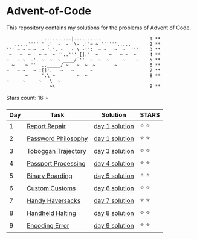 # Advent-of-Code
This repository contains my solutions for the problems of Advent of Code.

                  ..........|..........                  1 **
       .....'''''' .'  -  -  \- .''~ ~ ''''''.....       2 **
    ''' ~ ~ ~ ~  ~ '.'. -   - \ -'':  ~ ~   ~  ~  '''    3 **
     ~   ~  ~   ~ ~  ~ ''..'''_[].'  ~    ~   ~ ~  ~     4 **
    ~   ~ ~  .'. ~  ~  ~ ____/ ''  ~  ~  ~     ~    ~    5 ** 
      ~    ~ ''  .._____/ ~   ~  ~  ~       ~            6 **
    ~   ~ ~   ~ :[]'.   ~   ~      ~                     7 **
           ~     '.\ ~        ~  ~                       8 **
	~     ~     ~   \  ~
	                ~\                                   9 **

Stars count: 16 :star:

Day | Task | Solution | STARS |
------------ | ------------ | ------------- | ------------- |
1 |[Report Repair](https://github.com/DjolenceTipic/Advent-of-Code/blob/main/Advent-of-Code-2020/day-1) |[day 1 solution](https://github.com/DjolenceTipic/Advent-of-Code/blob/main/Advent-of-Code-2020/day-1/Program.cs) | :star: :star: |
2 |[Password Philosophy](https://github.com/DjolenceTipic/Advent-of-Code/blob/main/Advent-of-Code-2020/day-2) |[day 1 solution](https://github.com/DjolenceTipic/Advent-of-Code/blob/main/Advent-of-Code-2020/day-2/Program.cs) | :star: :star: |
3 |[Toboggan Trajectory](https://github.com/DjolenceTipic/Advent-of-Code/blob/main/Advent-of-Code-2020/day-3) |[day 3 solution](https://github.com/DjolenceTipic/Advent-of-Code/blob/main/Advent-of-Code-2020/day-3/Program.cs) | :star: :star: |
4 |[Passport Processing](https://github.com/DjolenceTipic/Advent-of-Code/blob/main/Advent-of-Code-2020/day-4) |[day 4 solution](https://github.com/DjolenceTipic/Advent-of-Code/blob/main/Advent-of-Code-2020/day-4/Program.cs) | :star: :star: |
5 |[Binary Boarding](https://github.com/DjolenceTipic/Advent-of-Code/blob/main/Advent-of-Code-2020/day-5) |[day 5 solution](https://github.com/DjolenceTipic/Advent-of-Code/blob/main/Advent-of-Code-2020/day-5/Program.cs) | :star: :star: |
6 |[Custom Customs](https://github.com/DjolenceTipic/Advent-of-Code/blob/main/Advent-of-Code-2020/day-6) |[day 6 solution](https://github.com/DjolenceTipic/Advent-of-Code/blob/main/Advent-of-Code-2020/day-6/Program.cs) | :star: :star: |
7 |[Handy Haversacks](https://github.com/DjolenceTipic/Advent-of-Code/blob/main/Advent-of-Code-2020/day-7) |[day 7 solution](https://github.com/DjolenceTipic/Advent-of-Code/blob/main/Advent-of-Code-2020/day-7/Program.cs) | :star: :star: |
8 |[Handheld Halting](https://github.com/DjolenceTipic/Advent-of-Code/blob/main/Advent-of-Code-2020/day-8) |[day 8 solution](https://github.com/DjolenceTipic/Advent-of-Code/blob/main/Advent-of-Code-2020/day-8/Program.cs) | :star: :star: |
9 |[Encoding Error](https://github.com/DjolenceTipic/Advent-of-Code/blob/main/Advent-of-Code-2020/day-9) |[day 9 solution](https://github.com/DjolenceTipic/Advent-of-Code/blob/main/Advent-of-Code-2020/day-9/Program.cs) | :star: :star: |
